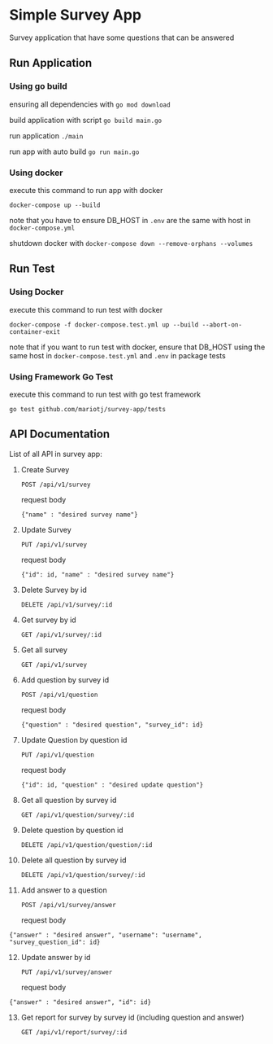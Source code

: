 # Simple Survey App

Survey application that have some questions that can be answered

## Run Application

### Using go build

ensuring all dependencies with `go mod download`

build application with script `go build main.go`

run application `./main`

run app with auto build `go run main.go`

### Using docker

execute this command to run app with docker

`docker-compose up --build`

note that you have to ensure DB_HOST in `.env` are the same with host in `docker-compose.yml`

shutdown docker with `docker-compose down --remove-orphans --volumes`


## Run Test

### Using Docker

execute this command to run test with docker 

`docker-compose -f docker-compose.test.yml up --build --abort-on-container-exit`

note that if you want to run test with docker, ensure that DB_HOST using the same host in `docker-compose.test.yml` and `.env` in package tests

### Using Framework Go Test

execute this command to run test with go test framework

`go test github.com/mariotj/survey-app/tests`


## API Documentation

List of all API in survey app:

1. Create Survey
    
    `POST /api/v1/survey`
    
    request body
    
    ```
   {"name" : "desired survey name"}
   ```
    
2. Update Survey

    `PUT /api/v1/survey`
    
    request body
        
    ```
   {"id": id, "name" : "desired survey name"}
   ```
    
3. Delete Survey by id

    `DELETE /api/v1/survey/:id`
    
4. Get survey by id

    `GET /api/v1/survey/:id`
    
5. Get all survey

    `GET /api/v1/survey`
    
6. Add question by survey id

    `POST /api/v1/question`
    
    request body
        
    ```
   {"question" : "desired question", "survey_id": id}
   ```
    
7. Update Question by question id

    `PUT /api/v1/question`
    
    request body
            
    ```
   {"id": id, "question" : "desired update question"}
   ```
    
8. Get all question by survey id

    `GET /api/v1/question/survey/:id`
    
9. Delete question by question id

    `DELETE /api/v1/question/question/:id`
    
10. Delete all question by survey id

    `DELETE /api/v1/question/survey/:id`
    
11. Add answer to a question

    `POST /api/v1/survey/answer`
    
    request body
            
   ```
   {"answer" : "desired answer", "username": "username", "survey_question_id": id}
   ```
    
12. Update answer by id

    `PUT /api/v1/survey/answer`
    
    request body
                
   ```
   {"answer" : "desired answer", "id": id}
   ```
    
13. Get report for survey by survey id (including question and answer)

    `GET /api/v1/report/survey/:id`